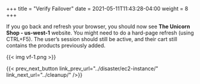 +++
title = "Verify Failover"
date =  2021-05-11T11:43:28-04:00
weight = 8
+++

If you go back and refresh your browser, you should now see **The Unicorn Shop - us-west-1** website. You might need to do a hard-page refresh (using CTRL+F5).  The user’s session should still be active, and their cart still contains the products previously added.

{{< img vf-1.png >}}

{{< prev_next_button link_prev_url="../disaster/ec2-instance/" link_next_url="../cleanup/" />}}

